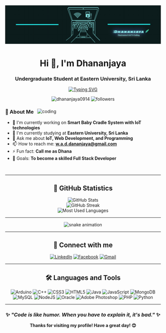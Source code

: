 <h1 align="center">
 <img src="./Profile.jpg"/>
</h1>

<h1 align="center">Hi 👋, I'm Dhananjaya</h1>
<h3 align="center">Undergraduate Student at Eastern University, Sri Lanka</h3>

<div align="center">
  
[![Typing SVG](https://readme-typing-svg.herokuapp.com?font=Fira+Code&pause=1000&color=0E75B6&center=true&vCenter=true&width=435&lines=IoT+Developer;Full+Stack+Developer;Always+learning+new+things)](https://git.io/typing-svg)

</div>

<p align="center"> 
  <img src="https://komarev.com/ghpvc/?username=dhananjaya0914&label=Profile%20views&color=0e75b6&style=for-the-badge" alt="dhananjaya0914" /> 
  <img src="https://img.shields.io/github/followers/dhananjaya0914?label=Followers&style=for-the-badge&color=blue" alt="followers" />
</p>

<div align="Left">
  <img align="right" alt="coding" width="400" src="https://cdn.dribbble.com/users/1162077/screenshots/3848914/programmer.gif">
  
  ### 🚀 About Me
  
  - 🔭 I'm currently working on **Smart Baby Cradle System with IoT technologies**
  - 🌱 I'm currently studying at **Eastern University, Sri Lanka**  
  - 💬 Ask me about **IoT, Web Development, and Programming**
  - 📫 How to reach me: **w.a.d.dananjaya@gmail.com**
  - ⚡ Fun fact: **Call me as Dhana**
  - 🎯 Goals: **To become a skilled Full Stack Developer**
  
</div>

<br clear="both" />


---

<h2 align="center">🌟 GitHub Statistics</h2>

<div align="center">
  <img src="https://github-readme-stats.vercel.app/api?username=dhananjaya0914&show_icons=true&theme=radical&hide_border=false&count_private=true" alt="GitHub Stats" />
</div>

<div align="center">
  <img src="https://github-readme-streak-stats.herokuapp.com/?user=dhananjaya0914&theme=radical&hide_border=false" alt="GitHub Streak" />
</div>

<div align="center">
  <img src="https://github-readme-stats.vercel.app/api/top-langs/?username=dhananjaya0914&layout=compact&theme=radical&hide_border=false" alt="Most Used Languages" />
</div>

---

<p>
<!-- Snake Game Repo -->
<div align="center">
  <img src="https://raw.githubusercontent.com/dhananjaya0914/dhananjaya0914/output/snake.svg" alt="snake animation" />
</div> 
</p>

---

<h2 align="center">🤝 Connect with me</h2>

<div align="center">
  
[![LinkedIn](https://img.shields.io/badge/LinkedIn-%230077B5.svg?logo=linkedin&logoColor=white&style=for-the-badge)](https://linkedin.com/in/dhananjaya-weerakonda-arachchi)
[![Facebook](https://img.shields.io/badge/Facebook-%231877F2.svg?logo=Facebook&logoColor=white&style=for-the-badge)](https://fb.com/dhananjaya-weerakonda-arachchi)
[![Gmail](https://img.shields.io/badge/Gmail-D14836?style=for-the-badge&logo=gmail&logoColor=white)](mailto:w.a.d.dananjaya@gmail.com)

</div>

---

<h2 align="center">🛠️ Languages and Tools</h2>

<div align="center">
  
![Arduino](https://img.shields.io/badge/-Arduino-00979D?style=for-the-badge&logo=Arduino&logoColor=white)
![C++](https://img.shields.io/badge/c++-%2300599C.svg?style=for-the-badge&logo=c%2B%2B&logoColor=white)
![CSS3](https://img.shields.io/badge/css3-%231572B6.svg?style=for-the-badge&logo=css3&logoColor=white)
![HTML5](https://img.shields.io/badge/html5-%23E34F26.svg?style=for-the-badge&logo=html5&logoColor=white)
![Java](https://img.shields.io/badge/java-%23ED8B00.svg?style=for-the-badge&logo=openjdk&logoColor=white)
![JavaScript](https://img.shields.io/badge/javascript-%23323330.svg?style=for-the-badge&logo=javascript&logoColor=%23F7DF1E)
![MongoDB](https://img.shields.io/badge/MongoDB-%234ea94b.svg?style=for-the-badge&logo=mongodb&logoColor=white)
![MySQL](https://img.shields.io/badge/mysql-%2300000f.svg?style=for-the-badge&logo=mysql&logoColor=white)
![NodeJS](https://img.shields.io/badge/node.js-6DA55F?style=for-the-badge&logo=node.js&logoColor=white)
![Oracle](https://img.shields.io/badge/Oracle-F80000?style=for-the-badge&logo=oracle&logoColor=white)
![Adobe Photoshop](https://img.shields.io/badge/adobe%20photoshop-%2331A8FF.svg?style=for-the-badge&logo=adobe%20photoshop&logoColor=white)
![PHP](https://img.shields.io/badge/php-%23777BB4.svg?style=for-the-badge&logo=php&logoColor=white)
![Python](https://img.shields.io/badge/python-3670A0?style=for-the-badge&logo=python&logoColor=ffdd54)

</div>

---

<div align="center">
  
### ✨ *"Code is like humor. When you have to explain it, it's bad."* ✨

**Thanks for visiting my profile! Have a great day! 😊**

</div>
